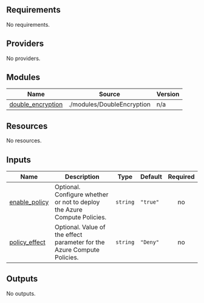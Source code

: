 <!-- BEGIN_TF_DOCS -->
## Requirements

No requirements.

## Providers

No providers.

## Modules

| Name | Source | Version |
|------|--------|---------|
| <a name="module_double_encryption"></a> [double\_encryption](#module\_double\_encryption) | ./modules/DoubleEncryption | n/a |

## Resources

No resources.

## Inputs

| Name | Description | Type | Default | Required |
|------|-------------|------|---------|:--------:|
| <a name="input_enable_policy"></a> [enable\_policy](#input\_enable\_policy) | Optional. Configure whether or not to deploy the Azure Compute Policies. | `string` | `"true"` | no |
| <a name="input_policy_effect"></a> [policy\_effect](#input\_policy\_effect) | Optional. Value of the effect parameter for the Azure Compute Policies. | `string` | `"Deny"` | no |

## Outputs

No outputs.
<!-- END_TF_DOCS -->